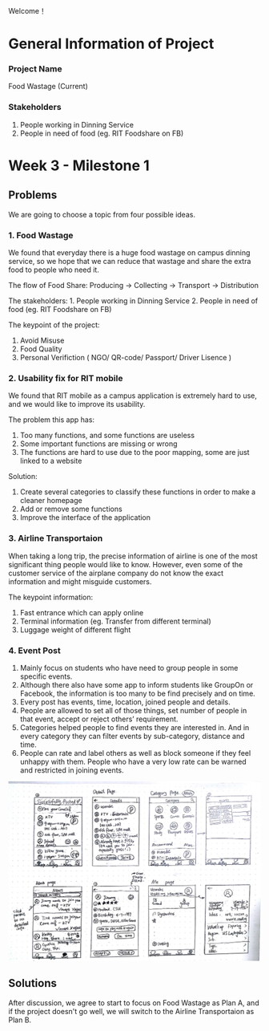 Welcome！
# General Information of Project
### Project Name
Food Wastage (Current)
### Stakeholders
1. People working in Dinning Service
2. People in need of food (eg. RIT Foodshare on FB)

# Week 3 - Milestone 1

## Problems

We are going to choose a topic from four possible ideas.

### 1. Food Wastage

We found that everyday there is a huge food wastage on campus dinning service, so we hope that we can reduce that wastage and share the extra food to people who need it.

The flow of Food Share: Producing -> Collecting -> Transport -> Distribution

The stakeholders: 1. People working in Dinning Service  2. People in need of food (eg. RIT Foodshare on FB)

The keypoint of the project: 
1. Avoid Misuse
2. Food Quality
3. Personal Verifiction ( NGO/ QR-code/ Passport/ Driver Lisence )

### 2. Usability fix for RIT mobile

We found that RIT mobile as a campus application is extremely hard to use, and we would like to improve its usability.

The problem this app has:
1. Too many functions, and some functions are useless
2. Some important functions are missing or wrong
3. The functions are hard to use due to the poor mapping, some are just linked to a website

Solution:
1. Create several categories to classify these functions in order to make a cleaner homepage
2. Add or remove some functions
3. Improve the interface of the application

### 3. Airline Transportaion

When taking a long trip, the precise information of airline is one of the most significant thing people would like to know. However, even some of the customer service of the airplane company do not know the exact information and might misguide customers.

The keypoint information:
1. Fast entrance which can apply online
2. Terminal information (eg. Transfer from different terminal)
3. Luggage weight of different flight

### 4. Event Post
1. Mainly focus on students who have need to group people in some specific events.
2. Although there also have some app to inform students like GroupOn or Facebook, the information is too many to be find precisely and on time.
3. Every post has events, time, location, joined people and details.
4. People are allowed to set all of those things, set number of people in that event, accept or reject others’ requirement.
5. Categories helped people to find events they are interested in. And in every category they can filter events by sub-category, distance and time.
6. People can rate and label others as well as block someone if they feel unhappy with them. People who have a very low rate can be warned and restricted in joining events.

![eventpost](eventpost.jpeg)

## Solutions

After discussion, we agree to start to focus on Food Wastage as Plan A, and if the project doesn't go well, we will switch to the Airline Transportaion as Plan B.






